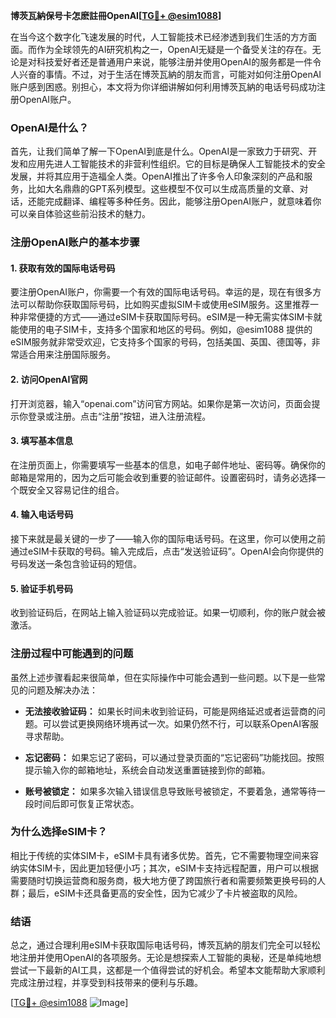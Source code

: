 **博茨瓦納保号卡怎麽註冊OpenAI[[TG💪+ @esim1088](https://t.me/s/esim1088)]**

在当今这个数字化飞速发展的时代，人工智能技术已经渗透到我们生活的方方面面。而作为全球领先的AI研究机构之一，OpenAI无疑是一个备受关注的存在。无论是对科技爱好者还是普通用户来说，能够注册并使用OpenAI的服务都是一件令人兴奋的事情。不过，对于生活在博茨瓦納的朋友而言，可能对如何注册OpenAI账户感到困惑。别担心，本文将为你详细讲解如何利用博茨瓦納的电话号码成功注册OpenAI账户。

### OpenAI是什么？

首先，让我们简单了解一下OpenAI到底是什么。OpenAI是一家致力于研究、开发和应用先进人工智能技术的非营利性组织。它的目标是确保人工智能技术的安全发展，并将其应用于造福全人类。OpenAI推出了许多令人印象深刻的产品和服务，比如大名鼎鼎的GPT系列模型。这些模型不仅可以生成高质量的文章、对话，还能完成翻译、编程等多种任务。因此，能够注册OpenAI账户，就意味着你可以亲自体验这些前沿技术的魅力。

### 注册OpenAI账户的基本步骤

#### 1. 获取有效的国际电话号码
要注册OpenAI账户，你需要一个有效的国际电话号码。幸运的是，现在有很多方法可以帮助你获取国际号码，比如购买虚拟SIM卡或使用eSIM服务。这里推荐一种非常便捷的方式——通过eSIM卡获取国际号码。eSIM是一种无需实体SIM卡就能使用的电子SIM卡，支持多个国家和地区的号码。例如，@esim1088 提供的eSIM服务就非常受欢迎，它支持多个国家的号码，包括美国、英国、德国等，非常适合用来注册国际服务。

#### 2. 访问OpenAI官网
打开浏览器，输入“openai.com”访问官方网站。如果你是第一次访问，页面会提示你登录或注册。点击“注册”按钮，进入注册流程。

#### 3. 填写基本信息
在注册页面上，你需要填写一些基本的信息，如电子邮件地址、密码等。确保你的邮箱是常用的，因为之后可能会收到重要的验证邮件。设置密码时，请务必选择一个既安全又容易记住的组合。

#### 4. 输入电话号码
接下来就是最关键的一步了——输入你的国际电话号码。在这里，你可以使用之前通过eSIM卡获取的号码。输入完成后，点击“发送验证码”。OpenAI会向你提供的号码发送一条包含验证码的短信。

#### 5. 验证手机号码
收到验证码后，在网站上输入验证码以完成验证。如果一切顺利，你的账户就会被激活。

### 注册过程中可能遇到的问题

虽然上述步骤看起来很简单，但在实际操作中可能会遇到一些问题。以下是一些常见的问题及解决办法：

- **无法接收验证码：** 如果长时间未收到验证码，可能是网络延迟或者运营商的问题。可以尝试更换网络环境再试一次。如果仍然不行，可以联系OpenAI客服寻求帮助。
  
- **忘记密码：** 如果忘记了密码，可以通过登录页面的“忘记密码”功能找回。按照提示输入你的邮箱地址，系统会自动发送重置链接到你的邮箱。

- **账号被锁定：** 如果多次输入错误信息导致账号被锁定，不要着急，通常等待一段时间后即可恢复正常状态。

### 为什么选择eSIM卡？

相比于传统的实体SIM卡，eSIM卡具有诸多优势。首先，它不需要物理空间来容纳实体SIM卡，因此更加轻便小巧；其次，eSIM卡支持远程配置，用户可以根据需要随时切换运营商和服务商，极大地方便了跨国旅行者和需要频繁更换号码的人群；最后，eSIM卡还具备更高的安全性，因为它减少了卡片被盗取的风险。

### 结语

总之，通过合理利用eSIM卡获取国际电话号码，博茨瓦納的朋友们完全可以轻松地注册并使用OpenAI的各项服务。无论是想探索人工智能的奥秘，还是单纯地想尝试一下最新的AI工具，这都是一个值得尝试的好机会。希望本文能帮助大家顺利完成注册过程，并享受到科技带来的便利与乐趣。

[[TG💪+ @esim1088](https://t.me/s/esim1088) ![Image](https://i.postimg.cc/4NQfJmqS/Snipaste-2025-05-13-00-14-12.png)]